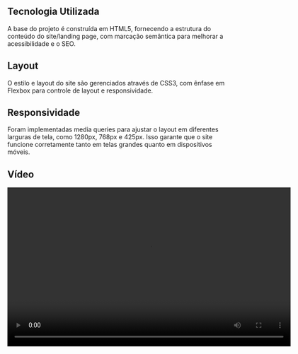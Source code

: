 ## Tecnologia Utilizada
A base do projeto é construída em HTML5, fornecendo a estrutura do conteúdo do site/landing page, com marcação semântica para melhorar a acessibilidade e o SEO.

## Layout
O estilo e layout do site são gerenciados através de CSS3, com ênfase em Flexbox para controle de layout e responsividade.

## Responsividade
Foram implementadas media queries para ajustar o layout em diferentes larguras de tela, como 1280px, 768px e 425px. Isso garante que o site funcione corretamente tanto em telas grandes quanto em dispositivos móveis.

## Vídeo
<video width="640" height="360" controls>
  <source src="videos/video_House_of_the_Dragon.mp4" type="video/mp4">
  Seu navegador não suporta o elemento de vídeo.
</video>
